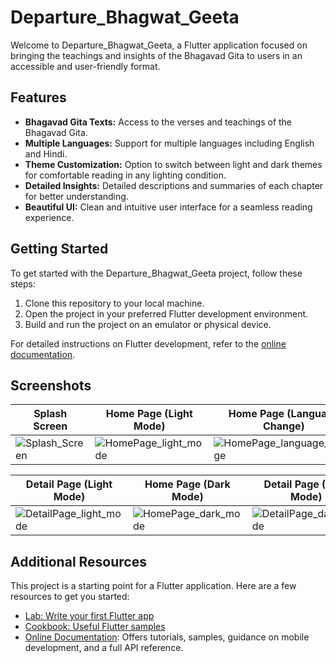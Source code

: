 # Departure_Bhagwat_Geeta

Welcome to Departure_Bhagwat_Geeta, a Flutter application focused on bringing the teachings and insights of the Bhagavad Gita to users in an accessible and user-friendly format.

## Features

- **Bhagavad Gita Texts:** Access to the verses and teachings of the Bhagavad Gita.
- **Multiple Languages:** Support for multiple languages including English and Hindi.
- **Theme Customization:** Option to switch between light and dark themes for comfortable reading in any lighting condition.
- **Detailed Insights:** Detailed descriptions and summaries of each chapter for better understanding.
- **Beautiful UI:** Clean and intuitive user interface for a seamless reading experience.

## Getting Started

To get started with the Departure_Bhagwat_Geeta project, follow these steps:

1. Clone this repository to your local machine.
2. Open the project in your preferred Flutter development environment.
3. Build and run the project on an emulator or physical device.

For detailed instructions on Flutter development, refer to the [online documentation](https://docs.flutter.dev/).

## Screenshots

| Splash Screen          | Home Page (Light Mode) | Home Page (Language Change) |
|------------------------|------------------------|------------------------------|
| ![Splash_Screen](https://github.com/Molotov921/Departure_Bhagwat_Geeta_app/assets/106720289/8a201b19-1220-46bc-abfe-a542f5908424) | ![HomePage_light_mode](https://github.com/Molotov921/Departure_Bhagwat_Geeta_app/assets/106720289/3c783f2a-980e-4e64-89ac-0a3ac2b9500c) | ![HomePage_language_change](https://github.com/Molotov921/Departure_Bhagwat_Geeta_app/assets/106720289/6999731e-5263-49e8-afa8-d0b8c8b8e7e3) |

| Detail Page (Light Mode) | Home Page (Dark Mode) | Detail Page (Dark Mode) |
|------------------------|---------------------------|--------------------------|
| ![DetailPage_light_mode](https://github.com/Molotov921/Departure_Bhagwat_Geeta_app/assets/106720289/b1089f11-55dc-4e7a-8958-1fc65fb83026)| ![HomePage_dark_mode](https://github.com/Molotov921/Departure_Bhagwat_Geeta_app/assets/106720289/75bb4a67-89ac-4cf4-a482-24a07aac1c8e) | ![DetailPage_dark_mode](https://github.com/Molotov921/Departure_Bhagwat_Geeta_app/assets/106720289/392be1cd-ba24-48ba-9af5-820bfdbd7859) |

## Additional Resources

This project is a starting point for a Flutter application. Here are a few resources to get you started:

- [Lab: Write your first Flutter app](https://docs.flutter.dev/get-started/codelab)
- [Cookbook: Useful Flutter samples](https://docs.flutter.dev/cookbook)
- [Online Documentation](https://docs.flutter.dev/): Offers tutorials, samples, guidance on mobile development, and a full API reference.
